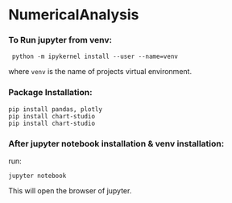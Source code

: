 # NumericalAnalysis

### To Run jupyter from venv:
```shell
 python -m ipykernel install --user --name=venv
```
where ```venv``` is the name of projects virtual environment.


### Package Installation:
```shell
pip install pandas, plotly
pip install chart-studio
pip install chart-studio
```

### After jupyter notebook installation & venv installation:
run:
```shell
jupyter notebook
```

This will open the browser of jupyter.